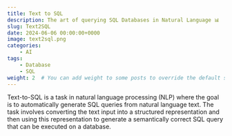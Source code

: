 ```yaml
---
title: Text to SQL
description: The art of querying SQL Databases in Natural Language 📊
slug: Text2SQL
date: 2024-06-06 00:00:00+0000
image: text2sql.png
categories:
    - AI
tags:
    - Database
    - SQL
weight: 2  # You can add weight to some posts to override the default sorting (date descending)
---
```

Text-to-SQL is a task in natural language processing (NLP) where the goal is to automatically generate SQL queries from natural language text. The task involves converting the text input into a structured representation and then using this representation to generate a semantically correct SQL query that can be executed on a database.